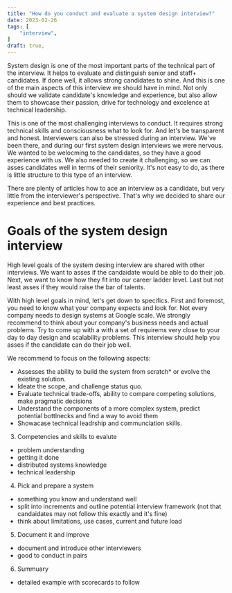 ```yaml
---
title: "How do you conduct and evaluate a system design interview?"
date: 2023-02-26
tags: [
    "interview",
]
draft: true,
---
```


System design is one of the most important parts of the technical part of the interview. It helps to evaluate and distinguish senior and 
staff+ candidates. If done well, it allows strong candidates to shine. And this is one of the main aspects of this interview we should have 
in mind. Not only should we validate candidate's knowledge and experience, but also allow them to showcase their passion, drive for technology
and excelence at technical leadership.

This is one of the most challenging interviews to conduct. It requires strong technical skills and consciousness what to look for. And let's be transparent and honest. Interviewers can also be stressed during an interview. We've been there, and during our first system design interviews we were nervous. We wanted to be welocming to the candidates, so they have a good experience with us. We also needed to create
it challenging, so we can asses candidates well in terms of their seniority. It's not easy to do, as there is little structure to this type of an interview. 

There are plenty of articles how to ace an interview as a candidate, but very little from the interviewer's perspective. That's why we decided to share our experience and best practices.

# Goals of the system design interview

High level goals of the system desing interview are shared with other interviews. We want to asses if the candaidate would be able to do their job. Next, we want to know how they fit into our career ladder level. Last but not least asses if they would raise the bar of talents.

With high level goals in mind, let's get down to specifics. First and foremost, you need to know what your company expects and look for. Not every company needs to design systems at Google scale. We strongly recommend to think about your company's business needs and actual problems. Try to come up with a with a set of requirems very close to your day to day design and scalability problems. This interview should help you asses if the candidate can do their job well.

We recommend to focus on the following aspects:
* Assesses the ability to build the system from scratch* or evolve the existing solution.
* Ideate the scope, and challenge status quo.
* Evaluate technical trade-offs, ability to compare competing solutions, make pragmatic decisions
* Understand the components of a more complex system, predict potential bottlnecks and find a way to avoid them
* Showacase technical leadrship and communciation skills.

3. Competencies and skills to evalute
  * problem understanding
  * getting it done
  * distributed systems knowledge
  * technical leadership
4. Pick and prepare a system 
  * something you know and understand well
  * split into increments and outline potential interview framework (not that candaidates may not follow this exactly and it's fine)
  * think about limitations, use cases, current and future load
5. Document it and improve
  * document and introduce other interviewers
  * good to conduct in pairs
6. Summuary
  * detailed example with scorecards to follow  

